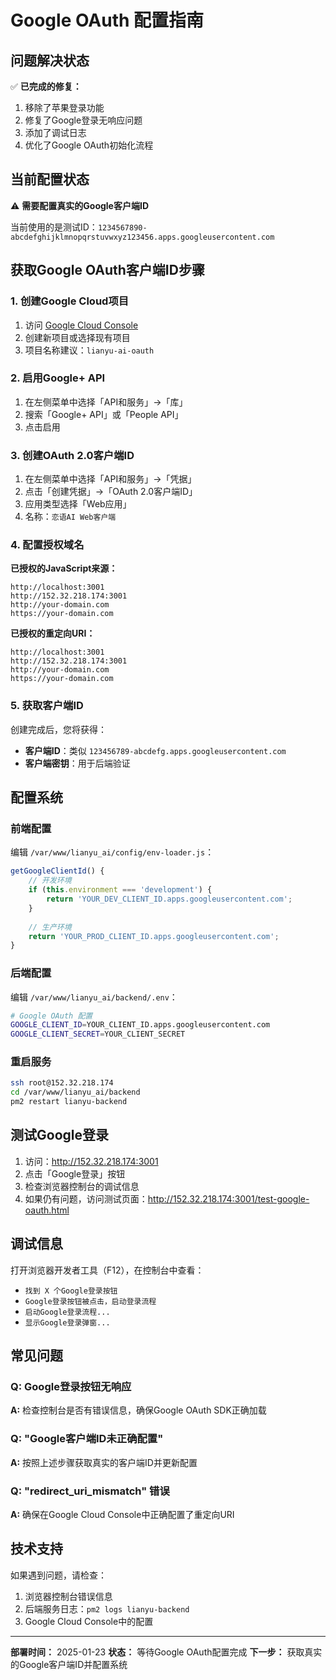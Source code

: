 # Google OAuth 配置指南

## 问题解决状态

✅ **已完成的修复：**
1. 移除了苹果登录功能
2. 修复了Google登录无响应问题
3. 添加了调试日志
4. 优化了Google OAuth初始化流程

## 当前配置状态

⚠️ **需要配置真实的Google客户端ID**

当前使用的是测试ID：`1234567890-abcdefghijklmnopqrstuvwxyz123456.apps.googleusercontent.com`

## 获取Google OAuth客户端ID步骤

### 1. 创建Google Cloud项目

1. 访问 [Google Cloud Console](https://console.cloud.google.com/)
2. 创建新项目或选择现有项目
3. 项目名称建议：`lianyu-ai-oauth`

### 2. 启用Google+ API

1. 在左侧菜单中选择「API和服务」→「库」
2. 搜索「Google+ API」或「People API」
3. 点击启用

### 3. 创建OAuth 2.0客户端ID

1. 在左侧菜单中选择「API和服务」→「凭据」
2. 点击「创建凭据」→「OAuth 2.0客户端ID」
3. 应用类型选择「Web应用」
4. 名称：`恋语AI Web客户端`

### 4. 配置授权域名

**已授权的JavaScript来源：**
```
http://localhost:3001
http://152.32.218.174:3001
http://your-domain.com
https://your-domain.com
```

**已授权的重定向URI：**
```
http://localhost:3001
http://152.32.218.174:3001
http://your-domain.com
https://your-domain.com
```

### 5. 获取客户端ID

创建完成后，您将获得：
- **客户端ID**：类似 `123456789-abcdefg.apps.googleusercontent.com`
- **客户端密钥**：用于后端验证

## 配置系统

### 前端配置

编辑 `/var/www/lianyu_ai/config/env-loader.js`：

```javascript
getGoogleClientId() {
    // 开发环境
    if (this.environment === 'development') {
        return 'YOUR_DEV_CLIENT_ID.apps.googleusercontent.com';
    }
    
    // 生产环境
    return 'YOUR_PROD_CLIENT_ID.apps.googleusercontent.com';
}
```

### 后端配置

编辑 `/var/www/lianyu_ai/backend/.env`：

```bash
# Google OAuth 配置
GOOGLE_CLIENT_ID=YOUR_CLIENT_ID.apps.googleusercontent.com
GOOGLE_CLIENT_SECRET=YOUR_CLIENT_SECRET
```

### 重启服务

```bash
ssh root@152.32.218.174
cd /var/www/lianyu_ai/backend
pm2 restart lianyu-backend
```

## 测试Google登录

1. 访问：http://152.32.218.174:3001
2. 点击「Google登录」按钮
3. 检查浏览器控制台的调试信息
4. 如果仍有问题，访问测试页面：http://152.32.218.174:3001/test-google-oauth.html

## 调试信息

打开浏览器开发者工具（F12），在控制台中查看：

- `找到 X 个Google登录按钮`
- `Google登录按钮被点击，启动登录流程`
- `启动Google登录流程...`
- `显示Google登录弹窗...`

## 常见问题

### Q: Google登录按钮无响应
**A:** 检查控制台是否有错误信息，确保Google OAuth SDK正确加载

### Q: "Google客户端ID未正确配置"
**A:** 按照上述步骤获取真实的客户端ID并更新配置

### Q: "redirect_uri_mismatch" 错误
**A:** 确保在Google Cloud Console中正确配置了重定向URI

## 技术支持

如果遇到问题，请检查：
1. 浏览器控制台错误信息
2. 后端服务日志：`pm2 logs lianyu-backend`
3. Google Cloud Console中的配置

---

**部署时间：** 2025-01-23
**状态：** 等待Google OAuth配置完成
**下一步：** 获取真实的Google客户端ID并配置系统